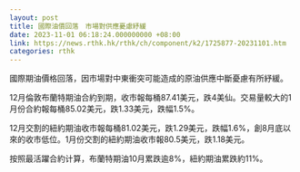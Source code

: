 ```yaml
---
layout: post
title: 國際油價回落　市場對供應憂慮紓緩
date: 2023-11-01 06:18:24.000000000 +08:00
link: https://news.rthk.hk/rthk/ch/component/k2/1725877-20231101.htm
categories: rthk
---
```


國際期油價格回落，因市場對中東衝突可能造成的原油供應中斷憂慮有所紓緩。

12月倫敦布蘭特期油合約到期，收市報每桶87.41美元，跌4美仙。交易量較大的1月份合約報每桶85.02美元，跌1.33美元，跌幅1.5%。

12月交割的紐約期油收市報每桶81.02美元，跌1.29美元，跌幅1.6%，創8月底以來的收市低位。1月份交割的紐約期油收市報80.5美元，跌1.18美元。

按照最活躍合約计算，布蘭特期油10月累跌逾8%，紐約期油累跌約11%。
